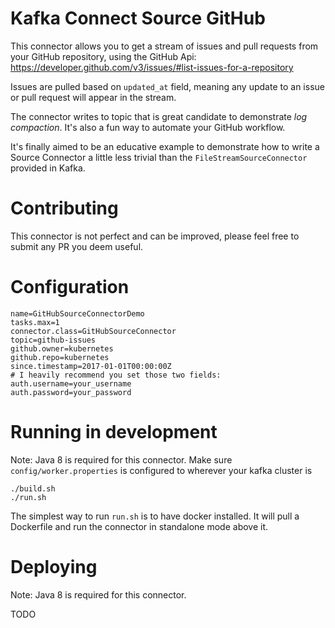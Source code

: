 # Kafka Connect Source GitHub

This connector allows you to get a stream of issues and pull requests from your GitHub repository, using the GitHub Api: https://developer.github.com/v3/issues/#list-issues-for-a-repository

Issues are pulled based on `updated_at` field, meaning any update to an issue or pull request will appear in the stream. 

The connector writes to topic that is great candidate to demonstrate *log compaction*. It's also a fun way to automate your GitHub workflow. 

It's finally aimed to be an educative example to demonstrate how to write a Source Connector a little less trivial than the `FileStreamSourceConnector` provided in Kafka.

# Contributing

This connector is not perfect and can be improved, please feel free to submit any PR you deem useful. 

# Configuration

```
name=GitHubSourceConnectorDemo
tasks.max=1
connector.class=GitHubSourceConnector
topic=github-issues
github.owner=kubernetes
github.repo=kubernetes
since.timestamp=2017-01-01T00:00:00Z
# I heavily recommend you set those two fields:
auth.username=your_username
auth.password=your_password
```

# Running in development

Note: Java 8 is required for this connector. 
Make sure `config/worker.properties` is configured to wherever your kafka cluster is

```
./build.sh
./run.sh 
```

The simplest way to run `run.sh` is to have docker installed. It will pull a Dockerfile and run the connector in standalone mode above it. 

# Deploying

Note: Java 8 is required for this connector. 

TODO
